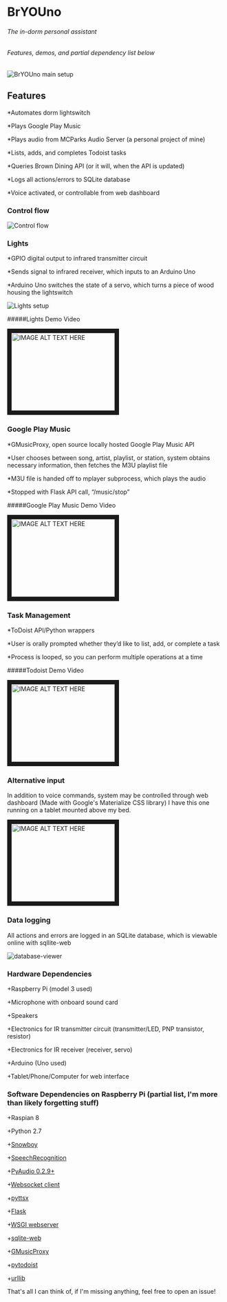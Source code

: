 # BrYOUno
###### The in-dorm personal assistant
###### Features, demos, and partial dependency list below
![BrYOUno main setup](https://lh3.googleusercontent.com/jAE1QA25SvL6YfqY-jTqnHvQ5rLyk_wp83soyXtteHmFeDP7UCK2zBD2hZSqito6JAGdpP9yoIoOcryw_lC3AATTdL3KwQrQymM-MdBBAToZ-h09NVnLKDElR82jU1uKBKkwv3cLLrIYMuaEmErlkhFp1KTdFGa0xIcPwNceaENxQZ5OyMtAheHATBAg8H6prRXHW_5GU01PeYvRPvhsg4y7SkEBeZ3_IuWTHUJHZj448u7_yXnVVm9LramI8v28coFTNsfGTn6C8rnxnyoO2CzfWTKpWh5S_nFFbwNnwwjh3s0w2n9Fya3GrSRQ9w53ARudT2KyXdsO9PW-qiXJA7KSqwW2Pul5qq9qL13jXffne--kH51fo4dkqZcLUPKuQ_Mo8IqOf3SgDp-3TKimzzv8tcDJJhGabFgfWnL03BZSsuHVUJrexEPBehtG1YV0eyK13qkoR4e7MYsgIGCt7DACCtmJt5NLHkTFe1bz2RmiQ6AJaHkcsEcTCdFPh22WRjXgDk1geaQUEdSg6OtdztRnUEpcEzswwAvU7IwMWSA_0jKeWu2GfYX7_F9IodS-KdAf0YXQn0v-zMeoPYCOQLyg0Z1Ajs1Pvgn7Rd1LZmbjI-Xolzc4=w713-h950-no)
## Features
*Automates dorm lightswitch

*Plays Google Play Music

*Plays audio from MCParks Audio Server (a personal project of mine)

*Lists, adds, and completes Todoist tasks

*Queries Brown Dining API (or it will, when the API is updated)

*Logs all actions/errors to SQLite database

*Voice activated, or controllable from web dashboard

### Control flow
![Control flow](http://image.prntscr.com/image/f37542d9f26e4c5d81d84b339b8dd7d7.png)

### Lights
*GPIO digital output to infrared transmitter circuit

*Sends signal to infrared receiver, which inputs to an Arduino Uno

*Arduino Uno switches the state of a servo, which turns a piece of wood housing the lightswitch

![Lights setup](https://lh3.googleusercontent.com/_ie9Slhlfo_YYEGuuShZ5oDIjq6hxA-9uXqlCm0jvN6K6O8lDJT7DSPz4csbehlahgql35OvFdR91cFMkD-iz0mWdy4iQugAzJLgy2CfjhWKn00Mo2_ZJe43pUfTvt20ocHnjNL1IpdbaiEfgo8CFPj1EovZ1ittCLJiNik1f7d3-xiYKKq2Q05Khckfn1sFT3u3ZmWuzXwM2V09hgKXfuSe2RywUyvGwogEBmZCO7doXeHX4BiQiDMsFOCCcSxGZoRxBzi7iSY8yMAt9AJ7iKvayAA5yB3CwLGxeu8Df_nuKeHD9EwSvTDUxmKb9TGErq8hUHG928AWbAzrG1pDPrHosTXMF-5E_zl38vJ_KzzlYL22ihB8bKz7m5uAWXk6SuPQLiix3wPlrTFeQnbtKE7Tb_gDmNnWVbVnTbtG-MORoGK-1EUw4I25hvnvCDVjnxxVF1QpEDCLbRUS-MszU8-mN-vKRxUSa1H7wRW4sUdLaZeX6CqdOcYbF8KS-xVoAt1RfJ-Ut43-TuozSBaxqlaug8yvkLu97d5wQJAZ2A0VnQJv7lxNRqjyxDsarCJN0t1p77X6fTKt7YkjICDkRzcx5nYv2knxOOkhAPRq4AV5V8GZ0e1p=w713-h950-no)

#####Lights Demo Video

<a href="http://www.youtube.com/watch?feature=player_embedded&v=AEW0pxpv7_A
" target="_tab"><img src="http://img.youtube.com/vi/AEW0pxpv7_A/0.jpg"
alt="IMAGE ALT TEXT HERE" width="240" height="180" border="10" /></a>

### Google Play Music
*GMusicProxy, open source locally hosted Google Play Music API

*User chooses between song, artist, playlist, or station, system obtains necessary information, then fetches the M3U playlist file

*M3U file is handed off to mplayer subprocess, which plays the audio

*Stopped with Flask API call, “/music/stop”

#####Google Play Music Demo Video

<a href="http://www.youtube.com/watch?feature=player_embedded&v=0sgMwBeWgmk
" target="_tab"><img src="http://img.youtube.com/vi/0sgMwBeWgmk/0.jpg"
alt="IMAGE ALT TEXT HERE" width="240" height="180" border="10" /></a>

### Task Management
*ToDoist API/Python wrappers

*User is orally prompted whether they’d like to list, add, or complete a task

*Process is looped, so you can perform multiple operations at a time

#####Todoist Demo Video

<a href="http://www.youtube.com/watch?feature=player_embedded&v=vsCGVdoejL4
" target="_tab"><img src="http://img.youtube.com/vi/vsCGVdoejL4/0.jpg"
alt="IMAGE ALT TEXT HERE" width="240" height="180" border="10" /></a>

### Alternative input

In addition to voice commands, system may be controlled through web dashboard (Made with Google's Materialize CSS library)
I have this one running on a tablet mounted above my bed.

<a href="http://www.youtube.com/watch?feature=player_embedded&v=T9fPB6J6O5I
" target="_tab"><img src="http://img.youtube.com/vi/T9fPB6J6O5I/0.jpg"
alt="IMAGE ALT TEXT HERE" width="240" height="180" border="10" /></a>

### Data logging

All actions and errors are logged in an SQLite database, which is viewable online with sqllite-web

![database-viewer](http://image.prntscr.com/image/003e053aae6d47f589fc428ad6336862.png)

### Hardware Dependencies

+Raspberry Pi (model 3 used)

+Microphone with onboard sound card

+Speakers

+Electronics for IR transmitter circuit (transmitter/LED, PNP transistor, resistor)

+Electronics for IR receiver (receiver, servo)

+Arduino (Uno used)

+Tablet/Phone/Computer for web interface

### Software Dependencies on Raspberry Pi (partial list, I'm more than likely forgetting stuff)

+Raspian 8

+Python 2.7

+[Snowboy](http://docs.kitt.ai/snowboy/)

+[SpeechRecognition](https://pypi.python.org/pypi/SpeechRecognition/)

+[PyAudio 0.2.9+](https://pypi.python.org/pypi/PyAudio)

+[Websocket client](https://pypi.python.org/pypi/websocket-client/)

+[pyttsx](https://pypi.python.org/pypi/pyttsx)

+[Flask](http://flask.pocoo.org/)

+[WSGI webserver](https://wsgi.readthedocs.io/en/latest/)

+[sqlite-web](https://github.com/coleifer/sqlite-web)

+[GMusicProxy](http://gmusicproxy.net/)

+[pytodoist](http://pytodoist.readthedocs.io/en/latest/)

+[urllib](https://docs.python.org/2/library/urllib.html)

That's all I can think of, if I'm missing anything, feel free to open an issue!
